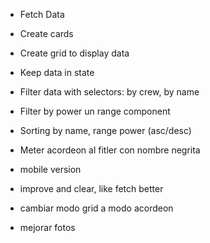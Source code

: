- Fetch Data
- Create cards
- Create grid to display data
- Keep data in state
- Filter data with selectors: by crew, by name
- Filter by power un range component
- Sorting by name, range power (asc/desc)
- Meter acordeon al fitler con nombre negrita

- mobile version
- improve and clear, like fetch better

- cambiar modo grid a modo acordeon
- mejorar fotos